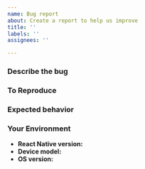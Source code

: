 ```yaml
---
name: Bug report
about: Create a report to help us improve
title: ''
labels: ''
assignees: ''

---
```


### Describe the bug
<!-- A clear and concise description of what the bug is. -->
<!-- Attach screenshots if possible. -->

### To Reproduce
<!-- Steps to reproduce the behavior. -->

### Expected behavior
<!-- A clear and concise description of what you expected to happen. -->

### Your Environment
* **React Native version:**
* **Device model:**
* **OS version:**
